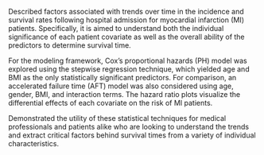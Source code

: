 Described factors associated with trends over time in the incidence and survival rates following hospital admission for myocardial infarction (MI) patients. Specifically, it is aimed to understand both the individual significance of each patient covariate as well as the overall ability of the predictors to determine survival time. 

For the modeling framework, Cox’s proportional hazards (PH) model was explored using the stepwise regression technique, which yielded age and BMI as the only statistically significant predictors. For comparison, an accelerated failure time (AFT) model was also considered using age, gender, BMI, and interaction terms. The hazard ratio plots visualize the differential effects of each covariate on the risk of MI patients. 

Demonstrated the utility of these statistical techniques for medical professionals and patients alike who are looking to understand the trends and extract critical factors behind survival times from a variety of individual characteristics.
